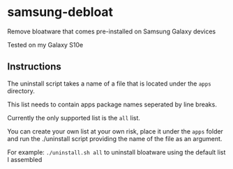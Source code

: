 # samsung-debloat
Remove bloatware that comes pre-installed on Samsung Galaxy devices

Tested on my Galaxy S10e

## Instructions
The uninstall script takes a name of a file that is located under the `apps` directory.

This list needs to contain apps package names seperated by line breaks.

Currently the only supported list is the `all` list.

You can create your own list at your own risk, place it under the `apps` folder and run the ./uninstall script providing the name of the file as an argument.

For example:
`./uninstall.sh all` to uninstall bloatware using the default list I assembled 

